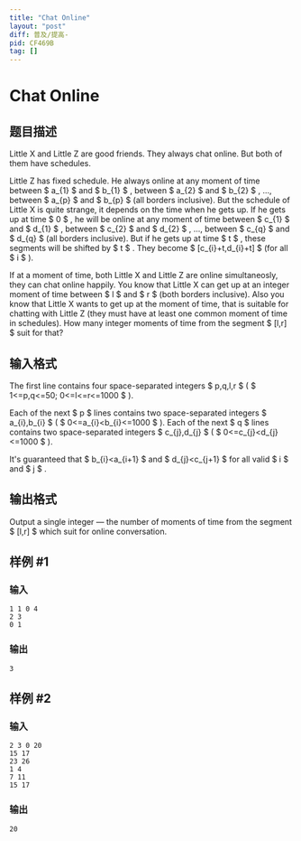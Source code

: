 ```yaml
---
title: "Chat Online"
layout: "post"
diff: 普及/提高-
pid: CF469B
tag: []
---
```


# Chat Online

## 题目描述

Little X and Little Z are good friends. They always chat online. But both of them have schedules.

Little Z has fixed schedule. He always online at any moment of time between $ a_{1} $ and $ b_{1} $ , between $ a_{2} $ and $ b_{2} $ , ..., between $ a_{p} $ and $ b_{p} $ (all borders inclusive). But the schedule of Little X is quite strange, it depends on the time when he gets up. If he gets up at time $ 0 $ , he will be online at any moment of time between $ c_{1} $ and $ d_{1} $ , between $ c_{2} $ and $ d_{2} $ , ..., between $ c_{q} $ and $ d_{q} $ (all borders inclusive). But if he gets up at time $ t $ , these segments will be shifted by $ t $ . They become $ [c_{i}+t,d_{i}+t] $ (for all $ i $ ).

If at a moment of time, both Little X and Little Z are online simultaneosly, they can chat online happily. You know that Little X can get up at an integer moment of time between $ l $ and $ r $ (both borders inclusive). Also you know that Little X wants to get up at the moment of time, that is suitable for chatting with Little Z (they must have at least one common moment of time in schedules). How many integer moments of time from the segment $ [l,r] $ suit for that?

## 输入格式

The first line contains four space-separated integers $ p,q,l,r $ ( $ 1<=p,q<=50; 0<=l<=r<=1000 $ ).

Each of the next $ p $ lines contains two space-separated integers $ a_{i},b_{i} $ ( $ 0<=a_{i}&lt;b_{i}<=1000 $ ). Each of the next $ q $ lines contains two space-separated integers $ c_{j},d_{j} $ ( $ 0<=c_{j}&lt;d_{j}<=1000 $ ).

It's guaranteed that $ b_{i}&lt;a_{i+1} $ and $ d_{j}&lt;c_{j+1} $ for all valid $ i $ and $ j $ .

## 输出格式

Output a single integer — the number of moments of time from the segment $ [l,r] $ which suit for online conversation.

## 样例 #1

### 输入

```
1 1 0 4
2 3
0 1

```

### 输出

```
3

```

## 样例 #2

### 输入

```
2 3 0 20
15 17
23 26
1 4
7 11
15 17

```

### 输出

```
20

```

